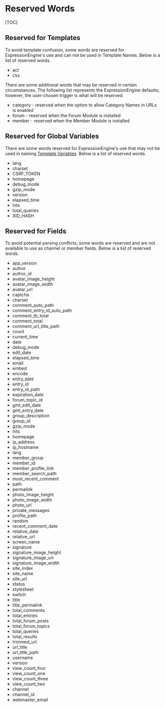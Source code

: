 <!--
    This source file is part of the open source project
    ExpressionEngine User Guide (https://github.com/ExpressionEngine/ExpressionEngine-User-Guide)

    @link      https://expressionengine.com/
    @copyright Copyright (c) 2003-2019, EllisLab Corp. (https://ellislab.com)
    @license   https://expressionengine.com/license Licensed under Apache License, Version 2.0
-->

# Reserved Words

[TOC]

## Reserved for Templates

To avoid template confusion, some words are reserved for ExpressionEngine's use and can not be used in Template Names. Below is a list of reserved words.

- act
- css

There are some additional words that may be reserved in certain circumstances. The following list represents the ExpressionEngine defaults; however, the user-chosen trigger is what will be reserved.

- category - reserved when the option to allow Category Names in URLs is enabled
- forum - reserved when the Forum Module is installed
- member - reserved when the Member Module is installed

## Reserved for Global Variables

There are some words reserved for ExpressionEngine's use that may not be used in naming [Template Variables](templates/variable.md). Below is a list of reserved words.

- lang
- charset
- CSRF_TOKEN
- homepage
- debug_mode
- gzip_mode
- version
- elapsed_time
- hits
- total_queries
- XID_HASH

## Reserved for Fields

To avoid potential parsing conflicts, some words are reserved and are not available to use as channel or member fields. Below is a list of reserved words.

- app_version
- author
- author_id
- avatar_image_height
- avatar_image_width
- avatar_url
- captcha
- charset
- comment_auto_path
- comment_entry_id_auto_path
- comment_tb_total
- comment_total
- comment_url_title_path
- count
- current_time
- date
- debug_mode
- edit_date
- elapsed_time
- email
- embed
- encode
- entry_date
- entry_id
- entry_id_path
- expiration_date
- forum_topic_id
- gmt_edit_date
- gmt_entry_date
- group_description
- group_id
- gzip_mode
- hits
- homepage
- ip_address
- ip_hostname
- lang
- member_group
- member_id
- member_profile_link
- member_search_path
- most_recent_comment
- path
- permalink
- photo_image_height
- photo_image_width
- photo_url
- private_messages
- profile_path
- random
- recent_comment_date
- relative_date
- relative_url
- screen_name
- signature
- signature_image_height
- signature_image_url
- signature_image_width
- site_index
- site_name
- site_url
- status
- stylesheet
- switch
- title
- title_permalink
- total_comments
- total_entries
- total_forum_posts
- total_forum_topics
- total_queries
- total_results
- trimmed_url
- url_title
- url_title_path
- username
- version
- view_count_four
- view_count_one
- view_count_three
- view_count_two
- channel
- channel_id
- webmaster_email
